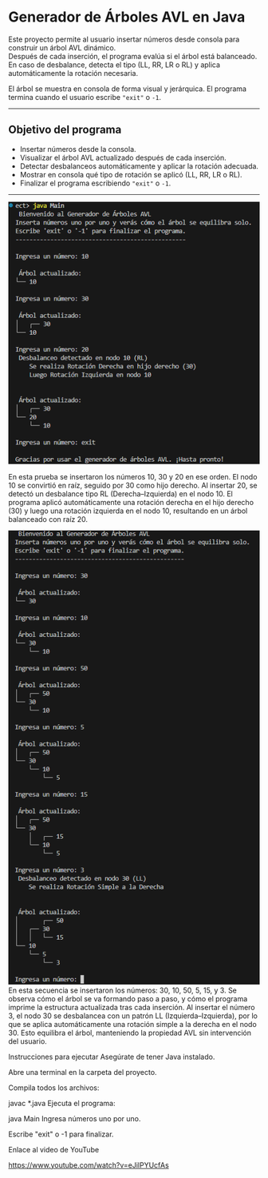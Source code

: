 # Generador de Árboles AVL en Java

Este proyecto permite al usuario insertar números desde consola para construir un árbol AVL dinámico.  
Después de cada inserción, el programa evalúa si el árbol está balanceado.  
En caso de desbalance, detecta el tipo (LL, RR, LR o RL) y aplica automáticamente la rotación necesaria.

El árbol se muestra en consola de forma visual y jerárquica. El programa termina cuando el usuario escribe `"exit"` o `-1`.

---

## Objetivo del programa

- Insertar números desde la consola.
- Visualizar el árbol AVL actualizado después de cada inserción.
- Detectar desbalanceos automáticamente y aplicar la rotación adecuada.
- Mostrar en consola qué tipo de rotación se aplicó (LL, RR, LR o RL).
- Finalizar el programa escribiendo `"exit"` o `-1`.

---

![alt text](image.png)
 
En esta prueba se insertaron los números 10, 30 y 20 en ese orden.
El nodo 10 se convirtió en raíz, seguido por 30 como hijo derecho.
Al insertar 20, se detectó un desbalance tipo RL (Derecha–Izquierda) en el nodo 10.
El programa aplicó automáticamente una rotación derecha en el hijo derecho (30) y luego una rotación izquierda en el nodo 10, resultando en un árbol balanceado con raíz 20.
 
![alt text](image-1.png)
En esta secuencia se insertaron los números: 30, 10, 50, 5, 15, y 3.
Se observa cómo el árbol se va formando paso a paso, y cómo el programa imprime la estructura actualizada tras cada inserción.
Al insertar el número 3, el nodo 30 se desbalancea con un patrón LL (Izquierda–Izquierda), por lo que se aplica automáticamente una rotación simple a la derecha en el nodo 30.
Esto equilibra el árbol, manteniendo la propiedad AVL sin intervención del usuario.

Instrucciones para ejecutar
Asegúrate de tener Java instalado.

Abre una terminal en la carpeta del proyecto.

Compila todos los archivos:

javac *.java
Ejecuta el programa:

java Main
Ingresa números uno por uno.

Escribe "exit" o -1 para finalizar.

Enlace al video de YouTube

https://www.youtube.com/watch?v=eJilPYUcfAs
